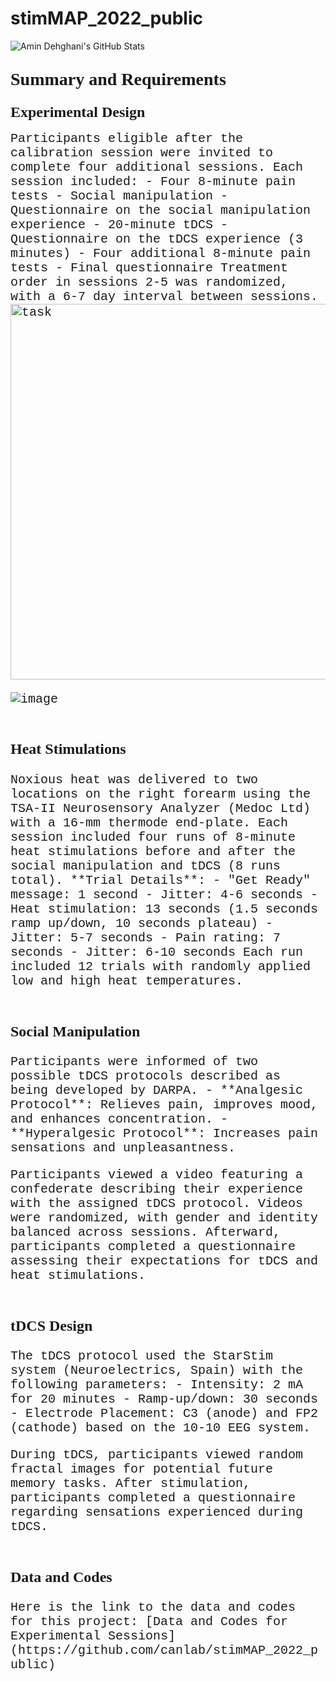 # stimMAP_2022_public


<img src="https://github-readme-stats.vercel.app/api?username=Amindeh" alt="Amin Dehghani's GitHub Stats" />

## <span style="font-family: 'Times New Roman'; font-size: 28px;">Summary and Requirements</span>

### <span style="font-family: 'Verdana'; font-size: 24px;">Experimental Design</span>

<span style="font-family: 'Courier New'; font-size: 20px;">
Participants eligible after the calibration session were invited to complete four additional sessions. Each session included:
- Four 8-minute pain tests
- Social manipulation
- Questionnaire on the social manipulation experience
- 20-minute tDCS
- Questionnaire on the tDCS experience (3 minutes)
- Four additional 8-minute pain tests
- Final questionnaire  
Treatment order in sessions 2-5 was randomized, with a 6-7 day interval between sessions.


<img width="601" alt="task" src="https://github.com/user-attachments/assets/7e2e4c8f-fa9f-4d92-8c7e-b4cf88f64f6c" />

![image](https://github.com/user-attachments/assets/8282591a-70de-4b7d-b48e-04d5bf2de8af)
</span>
<br><br>

### <span style="font-family: 'Verdana'; font-size: 24px;">Heat Stimulations</span>
<span style="font-family: 'Courier New'; font-size: 20px;">
Noxious heat was delivered to two locations on the right forearm using the TSA-II Neurosensory Analyzer (Medoc Ltd) with a 16-mm thermode end-plate. Each session included four runs of 8-minute heat stimulations before and after the social manipulation and tDCS (8 runs total). 
**Trial Details**:
- "Get Ready" message: 1 second  
- Jitter: 4-6 seconds  
- Heat stimulation: 13 seconds (1.5 seconds ramp up/down, 10 seconds plateau)  
- Jitter: 5-7 seconds  
- Pain rating: 7 seconds  
- Jitter: 6-10 seconds  
Each run included 12 trials with randomly applied low and high heat temperatures.
</span>
<br><br>

### <span style="font-family: 'Verdana'; font-size: 24px;">Social Manipulation</span>

<span style="font-family: 'Courier New'; font-size: 20px;">
Participants were informed of two possible tDCS protocols described as being developed by DARPA.  
- **Analgesic Protocol**: Relieves pain, improves mood, and enhances concentration.  
- **Hyperalgesic Protocol**: Increases pain sensations and unpleasantness.

Participants viewed a video featuring a confederate describing their experience with the assigned tDCS protocol. Videos were randomized, with gender and identity balanced across sessions. Afterward, participants completed a questionnaire assessing their expectations for tDCS and heat stimulations.
</span>
<br><br>

### <span style="font-family: 'Verdana'; font-size: 24px;">tDCS Design</span>

<span style="font-family: 'Courier New'; font-size: 20px;">
The tDCS protocol used the StarStim system (Neuroelectrics, Spain) with the following parameters:
- Intensity: 2 mA for 20 minutes  
- Ramp-up/down: 30 seconds  
- Electrode Placement: C3 (anode) and FP2 (cathode) based on the 10-10 EEG system.  

During tDCS, participants viewed random fractal images for potential future memory tasks. After stimulation, participants completed a questionnaire regarding sensations experienced during tDCS.
</span>
<br><br>

### <span style="font-family: 'Verdana'; font-size: 24px;">Data and Codes</span>

<span style="font-family: 'Courier New'; font-size: 20px;">
Here is the link to the data and codes for this project:  
[Data and Codes for Experimental Sessions](https://github.com/canlab/stimMAP_2022_public)
</span>

